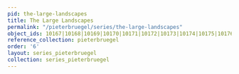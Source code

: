 ```yaml
---
pid: the-large-landscapes
title: The Large Landscapes
permalink: "/pieterbruegel/series/the-large-landscapes"
object_ids: 10167|10168|10169|10170|10171|10172|10173|10174|10175|10176|10177|10178|10179
reference_collection: pieterbruegel
order: '6'
layout: series_pieterbruegel
collection: series_pieterbruegel
---
```

